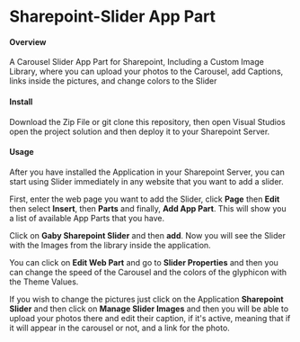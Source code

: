 # Sharepoint-Slider App Part
#### Overview
A Carousel Slider App Part for Sharepoint, Including a Custom Image Library, where you can upload your photos to the Carousel, add Captions, links inside the pictures, and change colors to the Slider

#### Install
Download the Zip File or git clone this repository, then open Visual Studios open the project solution and then deploy it to your Sharepoint Server.

#### Usage
After you have installed the Application in your Sharepoint Server, you can start using Slider immediately in any website that you want to add a slider.

First, enter the web page you want to add the Slider, click <b>Page</b> then <b>Edit</b> then select <b>Insert</b>, then <b>Parts</b> and finally, <b>Add App Part</b>. This will show you a list of available App Parts that you have. 

Click on <b>Gaby Sharepoint Slider</b> and then <b>add</b>. Now you will see the Slider with the Images from the library inside the application. 

You can click on <b>Edit Web Part</b> and go to <b>Slider Properties</b> and then you can change the speed of the Carousel and the colors of the glyphicon with the Theme Values.

If you wish to change the pictures just click on the Application <b>Sharepoint Slider</b> and then click on <b>Manage Slider Images</b> and then you will be able to upload your photos there and edit their caption, if it's active, meaning that if it will appear in the carousel or not, and a link for the photo.


